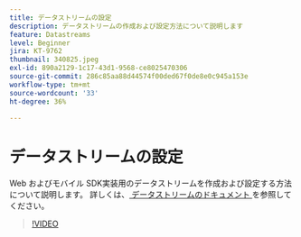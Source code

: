 ```yaml
---
title: データストリームの設定
description: データストリームの作成および設定方法について説明します
feature: Datastreams
level: Beginner
jira: KT-9762
thumbnail: 340825.jpeg
exl-id: 890a2129-1c17-43d1-9568-ce8025470306
source-git-commit: 286c85aa88d44574f00ded67f0de8e0c945a153e
workflow-type: tm+mt
source-wordcount: '33'
ht-degree: 36%

---
```


# データストリームの設定

Web およびモバイル SDK実装用のデータストリームを作成および設定する方法について説明します。 詳しくは、[ データストリームのドキュメント ](https://experienceleague.adobe.com/docs/experience-platform/edge/fundamentals/datastreams.html?lang=ja) を参照してください。

>[!VIDEO](https://video.tv.adobe.com/v/344994?learn=on&enablevpops&captions=jpn)
